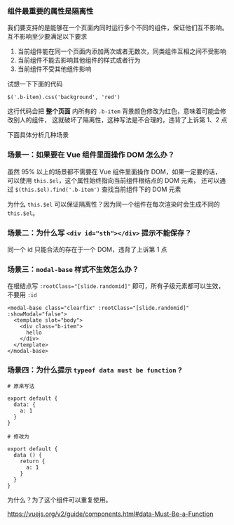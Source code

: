 
### 组件最重要的属性是隔离性

我们要支持的是能够在一个页面内同时运行多个不同的组件，保证他们互不影响。互不影响至少要满足以下要求

1. 当前组件能在同一个页面内添加两次或者无数次，同类组件互相之间不受影响
2. 当前组件不能去影响其他组件的样式或者行为
3. 当前组件不受其他组件影响

试想一下下面的代码

```
$('.b-item).css('background', 'red')
```

这行代码会把 **整个页面** 内所有的 `.b-item` 背景颜色修改为红色，意味着可能会修改别人的组件，
这就破坏了隔离性，这种写法是不合理的，违背了上诉第 1、2 点

下面具体分析几种场景

### 场景一：如果要在 Vue 组件里面操作 DOM 怎么办？

虽然 95% 以上的场景都不需要在 Vue 组件里面操作 DOM，如果一定要的话，
可以使用 `this.$el`，这个属性始终指向当前组件根结点的 DOM 元素，
还可以通过 `$(this.$el).find('.b-item')` 查找当前组件下的 DOM 元素

为什么 `this.$el` 可以保证隔离性？因为同一个组件在每次渲染时会生成不同的 `this.$el`。

### 场景二：为什么写 `<div id="sth"></div>` 提示不能保存？

同一个 id 只能合法的存在于一个 DOM，违背了上诉第 1 点

### 场景三：`modal-base` 样式不生效怎么办？

在根结点写 `:rootClass="[slide.randomid]"` 即可，所有子级元素都可以生效，不要用 `:id`

```
<modal-base class="clearfix" :rootClass="[slide.randomid]" :showModal="false">
  <template slot="body">
    <div class="b-item">
      hello
    </div>
  </template>
</modal-base>
```

### 场景四：为什么提示 `typeof data must be function` ?

```
# 原来写法

export default {
  data: {
    a: 1
  }
}

# 修改为

export default {
  data () {
    return {
      a: 1
    }
  }
}
```

为什么？为了这个组件可以重复使用。

https://vuejs.org/v2/guide/components.html#data-Must-Be-a-Function
